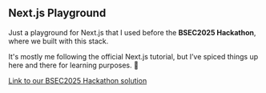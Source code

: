 ## Next.js Playground  

Just a playground for Next.js that I used before the **BSEC2025 Hackathon**, where we built with this stack.  

It's mostly me following the official Next.js tutorial, but I’ve spiced things up here and there for learning purposes. 🚀  

[Link to our BSEC2025 Hackathon solution](https://github.com/olexamatej/bsec-2025)
